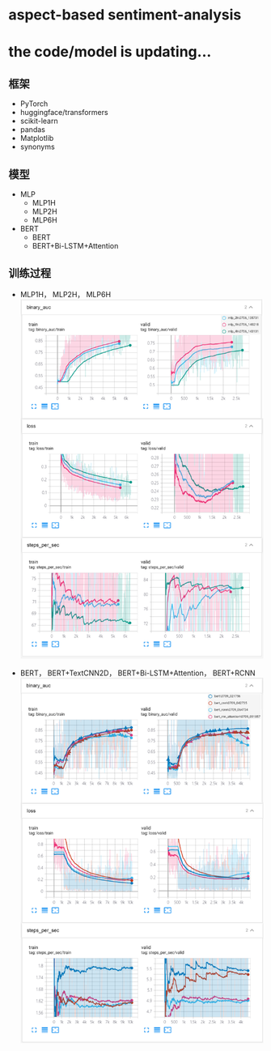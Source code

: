 # aspect-based sentiment-analysis
# the code/model is updating...


## 框架
- PyTorch
- huggingface/transformers
- scikit-learn
- pandas
- Matplotlib
- synonyms


## 模型
- MLP
  - MLP1H
  - MLP2H
  - MLP6H
- BERT
  - BERT
  - BERT+Bi-LSTM+Attention


## 训练过程
- MLP1H， MLP2H， MLP6H
![](./doc/train1.png)

- BERT， BERT+TextCNN2D， BERT+Bi-LSTM+Attention， BERT+RCNN 
![](./doc/train5.png)

